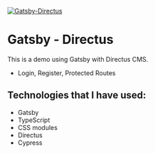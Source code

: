 [![Gatsby-Directus](https://img.shields.io/endpoint?url=https://dashboard.cypress.io/badge/detailed/yn556e&style=flat&logo=cypress)](https://dashboard.cypress.io/projects/yn556e/runs)

# Gatsby - Directus

This is a demo using Gatsby with Directus CMS.

- Login, Register, Protected Routes

## Technologies that I have used:

- Gatsby
- TypeScript
- CSS modules
- Directus
- Cypress
